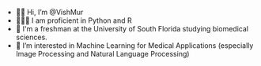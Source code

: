 - 👋🏾 Hi, I’m @VishMur
- 👨🏾‍💻 I am proficient in Python and R
- 🏫 I'm a freshman at the University of South Florida studying biomedical sciences.
- 🤔 I’m interested in Machine Learning for Medical Applications (especially Image Processing and Natural Language Processing)
<!---
VishMur/VishMur is a ✨ special ✨ repository because its `README.md` (this file) appears on your GitHub profile.
You can click the Preview link to take a look at your changes.
--->

